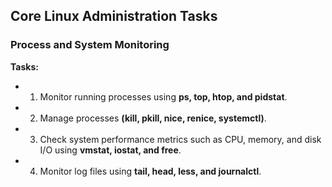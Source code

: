 ## Core Linux Administration Tasks

### Process and System Monitoring
**Tasks:**
- 1) Monitor running processes using **ps, top, htop, and pidstat**.
- 2) Manage processes **(kill, pkill, nice, renice, systemctl)**.
- 3) Check system performance metrics such as CPU, memory, and disk I/O using **vmstat, iostat, and free**.
- 4) Monitor log files using **tail, head, less, and journalctl**.



